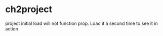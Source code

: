 # ch2project
project
initial load will not function prop. 
Load it a second time to see it in action
